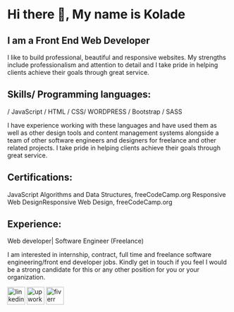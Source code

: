 # Hi there 👋, My name is Kolade

## I am a Front End Web Developer
 I like to build professional, beautiful and responsive websites. 
 My strengths include professionalism and attention to detail and I take pride in helping clients achieve their goals through great service. 

## Skills/ Programming languages: 

/ JavaScript / HTML / CSS/ WORDPRESS / Bootstrap / SASS

I have experience working with these languages and have used them as well as other design tools and content management systems alongside a team of other software engineers and designers for freelance and other related projects. I take pride in helping clients achieve their goals through great service. 

## Certifications:

JavaScript Algorithms and Data Structures, freeCodeCamp.org
Responsive Web DesignResponsive Web Design, freeCodeCamp.org

## Experience:

Web developer| Software Engineer (Freelance)


I am interested in internship, contract, full time and freelance software engineering/front end developer jobs.
Kindly get in touch if you feel I would be a strong candidate for this or any other position for you or your organization.

[<img src='https://cdn.jsdelivr.net/npm/simple-icons@3.0.1/icons/linkedin.svg' alt='linkedin' height='40'>](https://www.linkedin.com/in/Kolade-Abdulrahman/)
[<img src='https://cdn.jsdelivr.net/npm/simple-icons@3.0.1/icons/upwork.svg' alt='upwork' height='40'>](https://www.upwork.com/freelancers/~01a2f45502821110c6) 
[<img src='https://cdn.jsdelivr.net/npm/simple-icons@3.0.1/icons/fiverr.svg' alt='fiverr' height='40'>](https://www.fiverr.com/ladrozay)  

